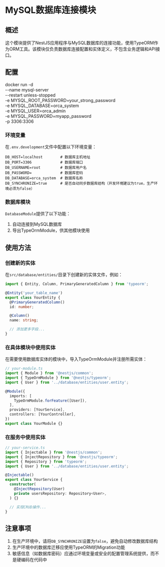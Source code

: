 # MySQL数据库连接模块

## 概述

这个模块提供了NestJS应用程序与MySQL数据库的连接功能，使用TypeORM作为ORM工具。该模块仅负责数据库连接配置和实体定义，不包含业务逻辑和API接口。

## 配置

docker run -d \
  --name mysql-server \
  --restart unless-stopped \
  -e MYSQL_ROOT_PASSWORD=your_strong_password \
  -e MYSQL_DATABASE=orca_system \
  -e MYSQL_USER=orca_admin \
  -e MYSQL_PASSWORD=myapp_password \
  -p 3306:3306

### 环境变量

在`.env.development`文件中配置以下环境变量：

```
DB_HOST=localhost        # 数据库主机地址
DB_PORT=3306             # 数据库端口
DB_USERNAME=root         # 数据库用户名
DB_PASSWORD=             # 数据库密码
DB_DATABASE=orca_system  # 数据库名称
DB_SYNCHRONIZE=true      # 是否自动同步数据库结构（开发环境建议为true，生产环境必须为false）
```

### 数据库模块

`DatabaseModule`提供了以下功能：

1. 自动连接到MySQL数据库
2. 导出TypeOrmModule，供其他模块使用

## 使用方法

### 创建新的实体

在`src/database/entities/`目录下创建新的实体文件，例如：

```typescript
import { Entity, Column, PrimaryGeneratedColumn } from 'typeorm';

@Entity('your_table_name')
export class YourEntity {
  @PrimaryGeneratedColumn()
  id: number;

  @Column()
  name: string;

  // 添加更多字段...
}
```

### 在具体模块中使用实体

在需要使用数据库实体的模块中，导入TypeOrmModule并注册所需实体：

```typescript
// your-module.ts
import { Module } from '@nestjs/common';
import { TypeOrmModule } from '@nestjs/typeorm';
import { User } from '../database/entities/user.entity';

@Module({
  imports: [
    TypeOrmModule.forFeature([User]),
  ],
  providers: [YourService],
  controllers: [YourController],
})
export class YourModule {}
```

### 在服务中使用实体

```typescript
// your-service.ts
import { Injectable } from '@nestjs/common';
import { InjectRepository } from '@nestjs/typeorm';
import { Repository } from 'typeorm';
import { User } from '../database/entities/user.entity';

@Injectable()
export class YourService {
  constructor(
    @InjectRepository(User)
    private usersRepository: Repository<User>,
  ) {}

  // 实现CRUD操作...
}
```

## 注意事项

1. 在生产环境中，请将`DB_SYNCHRONIZE`设置为`false`，避免自动修改数据库结构
2. 生产环境中的数据库迁移应使用TypeORM的Migration功能
3. 敏感信息（如数据库密码）应通过环境变量或安全的配置管理系统提供，而不是硬编码在代码中